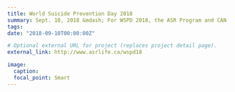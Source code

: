 ```yaml
---
title: World Suicide Prevention Day 2018
summary: Sept. 10, 2018 &mdash; For WSPD 2018, the ASR Program and CAN-BIND hosted an event at Yonge-Dundas Square in Toronto to use creative tools to raise awareness and learn about suicide and ongoing research in mental health.
tags:
date: "2018-09-10T00:00:00Z"

# Optional external URL for project (replaces project detail page).
external_link: http://www.asrlife.ca/wspd18

image:
  caption:
  focal_point: Smart
---
```

